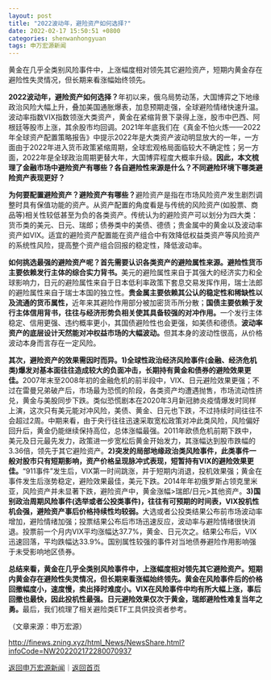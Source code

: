 ```yaml
---
layout: post
title: "2022波动年，避险资产如何选择?"
date: 2022-02-17 15:50:51 +0800
categories: shenwanhongyuan
tags: 申万宏源新闻
---
```

<p>黄金在几乎全类别风险事件中，上涨幅度相对领先其它避险资产，短期内黄金存在避险性失灵情况，但长期来看涨幅始终领先。</p>
 <p><strong>2022波动年，避险资产如何选择？</strong>年初以来，俄乌局势动荡，大国博弈之下地缘政治风险大幅上升，叠加美国通胀爆表，加息预期走强，全球避险情绪快速升温。波动率指数VIX指数领涨大类资产，黄金在紧缩背景下录得上涨，股市中巴西、阿根廷等股市上涨，其余股市均回调。2021年年底我们在《真金不怕火炼——2022年全球资产配置策略报告》中提示2022年是大类资产波动明显放大的一年，一方面由于2022年进入货币政策紧缩周期，全球宏观格局面临较大不确定性；另一方面，2022年是全球政治周期更替大年，大国博弈程度大概率升级。<strong>因此，本文梳理了金融市场中避险资产有哪些？各自避险性来源是什么？不同避险环境下哪类避险资产表现更好？</strong></p>
 <p><strong>为何要配置避险资产？避险资产有哪些？</strong>避险资产是指在市场风险资产发生剧烈调整时具有保值功能的资产。从资产配置的角度看是与传统的风险资产(如股票、商品等)相关性较低甚至为负的各类资产。传统认为的避险资产可以划分为四大类：货币类的美元、日元、瑞郎；债券类中的美债、德债；贵金属中的黄金以及波动率资产如VIX。适宜的避险资产配置能在资产组合中有效降低权益类资产等风险资产的系统性风险，提高整个资产组合回报的稳定性，降低波动率。</p>
 <p><strong>如何挑选最强的避险资产呢？首先需要认识各类资产的避险属性来源。避险性货币主要依赖发行主体的综合实力背书。</strong>美元的避险属性来自于其强大的经济实力和全球影响力，日元的避险属性来自于日本低利率政策下套息交易发挥作用，瑞士法郎的避险属性来自于瑞士本国的独立性。<strong>贵金属主要依赖其公认的稳定性和稀缺性以及流通的货币属性，</strong>近年来其避险作用部分被加密货币所分散；<strong>国债主要依赖于发行主体信用背书，往往与经济形势负相关使其具备较强的对冲作用。</strong>一个发行主体稳定、信用更强、违约概率更小，其国债避险性也会更强，如美债和德债。<strong>波动率资产的底层设计天然能对冲权益市场的大幅波动。</strong>但其本身的波动性很高，从价格波动本身而言存在一定风险。</p>
 <p><strong>其次，避险资产的效果需因时而异。1)全球性政治经济风险事件(金融、经济危机类)爆发对基本面往往造成较大的负面冲击，长期持有黄金和债券的避险效果更佳。</strong>2007年末至2008年初的金融危机的前半段中，VIX、日元避险效果更强；不过在雷曼兄弟破产后，市场最为恐慌的阶段，各类资产均遭遇抛售，市场流动性挤兑，黄金与美股同步下跌。类似恐慌剧本在2020年3月新冠肺炎疫情爆发时同样上演，这次只有美元能对冲风险，美债、黄金、日元也下跌，不过持续时间往往不会超过2周。中期来看，由于央行往往迅速采取宽松政策对冲此类风险，风险偏好回升后，黄金仍能继续保持高位，总体涨幅最强。2011年欧债危机前期下跌中，美元及日元最先发力，政策进一步宽松后黄金开始发力，其涨幅达到股市跌幅的3.36倍，领先于其它避险资产。<strong>2)突发的局部地缘政治类风险事件，此类事件一般对股市只有短期影响，资产价格呈现脉冲式表现，短暂持有VIX的避险效果更佳。</strong>“911事件”发生后，VIX第一时间跳涨，并于短期内消退，投机效果强；黄金在事件发生后涨势稳定，避险效果最佳，美元下跌。2014年年初俄罗斯占领克里米亚，风险资产并未显著下跌，避险资产中，黄金涨幅&gt;瑞郎/日元&gt;其他资产。<strong>3)国别政治周期风险事件(选举或者公投类事件)，往往有可预期的时间表，VIX投机性机会强，避险资产事后价格持续性均较弱。</strong>大选或者公投类结果公布前市场波动率增加，避险情绪加强；投票结果公布后市场迅速反应，波动率与避险情绪很快消退。投票前一个月内VIX平均涨幅达37.7%，黄金、日元次之。结果公布后，VIX迅速回落，平均跌幅达33.9%。国别属性较强的事件对当地债券避险作用影响强于未受影响地区债券。</p>
 <p><strong>总结来看，黄金在几乎全类别风险事件中，上涨幅度相对领先其它避险资产。短期内黄金存在避险性失灵情况，但长期来看涨幅始终领先。黄金在风险事件后的价格回撤幅度小，速度慢，卖出择时难度小。VIX在风险事件中均有所大幅上涨，事后回撤也最快，因此投机性最强。日元避险效果仅次于黄金，瑞郎避险性难复当年之勇。</strong>最后，我们梳理了相关避险类ETF工具供投资者参考。</p><p class="em_media">（文章来源：申万宏源）</p>

<http://finews.zning.xyz/html_News/NewsShare.html?infoCode=NW202202172280070937>

[返回申万宏源新闻](//finews.withounder.com/category/shenwanhongyuan.html)｜[返回首页](//finews.withounder.com/)